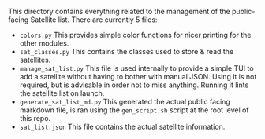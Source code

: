 This directory contains everything related to the management of the public-facing Satellite list. There are currently 5 files:

- `colors.py` This provides simple color functions for nicer printing for the other modules.
- `sat_classes.py` This contains the classes used to store & read the satellites.
- `manage_sat_list.py` This file is used internally to provide a simple TUI to add a satellite without having to bother with manual JSON. Using it is not required, but is advisable in order not to miss anything. Running it lints the satellite list on launch.
- `generate_sat_list_md.py` This generated the actual public facing markdown file, is ran using the `gen_script.sh` script at the root level of this repo.
- `sat_list.json` This file contains the actual satellite information.
